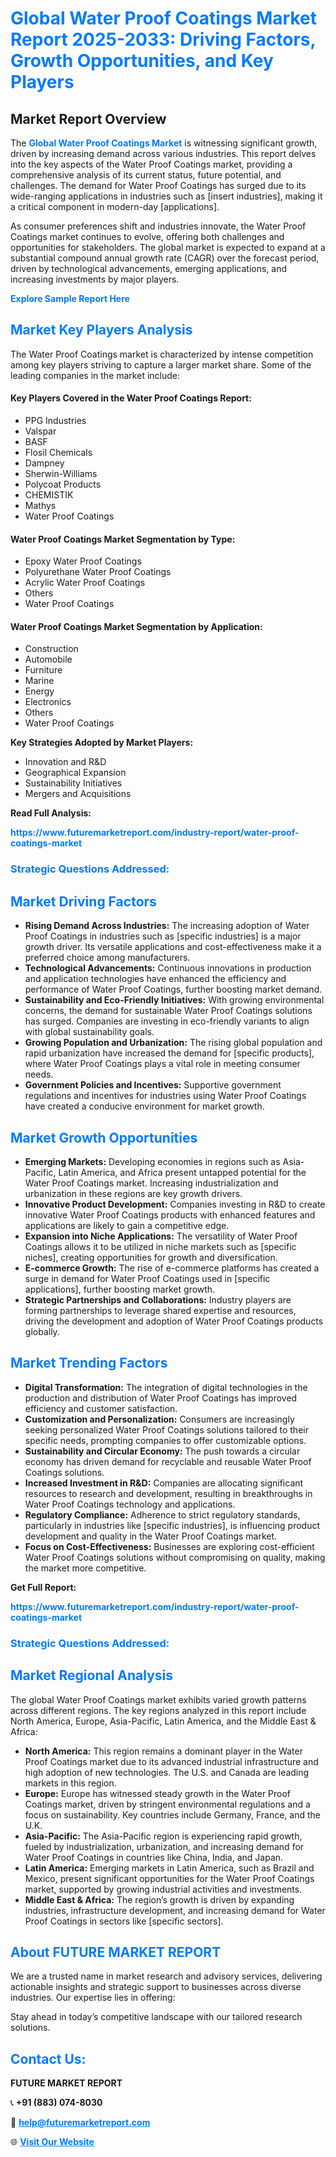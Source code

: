 <h1 style="color: #007BFF;">Global Water Proof Coatings Market Report 2025-2033: Driving Factors, Growth Opportunities, and Key Players</h1>

<section id="overview">
<h2>Market Report Overview</h2>
<p>The <a href="https://www.futuremarketreport.com/industry-report/water-proof-coatings-market" style="color: #007BFF; text-decoration: none;"><strong>Global Water Proof Coatings Market</strong></a> is witnessing significant growth, driven by increasing demand across various industries. This report delves into the key aspects of the Water Proof Coatings market, providing a comprehensive analysis of its current status, future potential, and challenges. The demand for Water Proof Coatings has surged due to its wide-ranging applications in industries such as [insert industries], making it a critical component in modern-day [applications].</p>
<p>As consumer preferences shift and industries innovate, the Water Proof Coatings market continues to evolve, offering both challenges and opportunities for stakeholders. The global market is expected to expand at a substantial compound annual growth rate (CAGR) over the forecast period, driven by technological advancements, emerging applications, and increasing investments by major players.</p>
</section>

<section id="overview">
<p><a href="https://www.futuremarketreport.com/request-sample/reportId=98531" style="color: #007BFF; text-decoration: none;"><strong>Explore Sample Report Here</strong></a></p>
</section>

<section id="key-players">
<h2 style="color: #007BFF;">Market Key Players Analysis</h2>
<p>The Water Proof Coatings market is characterized by intense competition among key players striving to capture a larger market share. Some of the leading companies in the market include:</p>
<h4>Key Players Covered in the Water Proof Coatings Report:</h4>
<ul><li>PPG Industries</li><li>Valspar</li><li>BASF</li><li>Flosil Chemicals</li><li>Dampney</li><li>Sherwin-Williams</li><li>Polycoat Products</li><li>CHEMISTIK</li><li>Mathys</li><li>Water Proof Coatings</li></ul>
<h4>Water Proof Coatings Market Segmentation by Type:</h4>
<ul><li>Epoxy Water Proof Coatings</li><li>Polyurethane Water Proof Coatings</li><li>Acrylic Water Proof Coatings</li><li>Others</li><li>Water Proof Coatings</li></ul>

<h4>Water Proof Coatings Market Segmentation by Application:</h4>
<ul><li>Construction</li><li>Automobile</li><li>Furniture</li><li>Marine</li><li>Energy</li><li>Electronics</li><li>Others</li><li>Water Proof Coatings</li></ul>
<p><strong>Key Strategies Adopted by Market Players:</strong></p>
<ul>
<li>Innovation and R&D</li>
<li>Geographical Expansion</li>
<li>Sustainability Initiatives</li>
<li>Mergers and Acquisitions</li>
</ul>
</section>

<section>
<p><strong>Read Full Analysis: </strong></p><a href="https://www.futuremarketreport.com/industry-report/water-proof-coatings-market" style="color: #007BFF; text-decoration: none;"><strong>https://www.futuremarketreport.com/industry-report/water-proof-coatings-market</strong></a>
<h3 style="color: #007BFF;">Strategic Questions Addressed:</h3>
</section>

<section id="driving-factors">
<h2 style="color: #007BFF;">Market Driving Factors</h2>
<ul>
<li><strong>Rising Demand Across Industries:</strong> The increasing adoption of Water Proof Coatings in industries such as [specific industries] is a major growth driver. Its versatile applications and cost-effectiveness make it a preferred choice among manufacturers.</li>
<li><strong>Technological Advancements:</strong> Continuous innovations in production and application technologies have enhanced the efficiency and performance of Water Proof Coatings, further boosting market demand.</li>
<li><strong>Sustainability and Eco-Friendly Initiatives:</strong> With growing environmental concerns, the demand for sustainable Water Proof Coatings solutions has surged. Companies are investing in eco-friendly variants to align with global sustainability goals.</li>
<li><strong>Growing Population and Urbanization:</strong> The rising global population and rapid urbanization have increased the demand for [specific products], where Water Proof Coatings plays a vital role in meeting consumer needs.</li>
<li><strong>Government Policies and Incentives:</strong> Supportive government regulations and incentives for industries using Water Proof Coatings have created a conducive environment for market growth.</li>
</ul>
</section>

<section id="growth-opportunities">
<h2 style="color: #007BFF;">Market Growth Opportunities</h2>
<ul>
<li><strong>Emerging Markets:</strong> Developing economies in regions such as Asia-Pacific, Latin America, and Africa present untapped potential for the Water Proof Coatings market. Increasing industrialization and urbanization in these regions are key growth drivers.</li>
<li><strong>Innovative Product Development:</strong> Companies investing in R&D to create innovative Water Proof Coatings products with enhanced features and applications are likely to gain a competitive edge.</li>
<li><strong>Expansion into Niche Applications:</strong> The versatility of Water Proof Coatings allows it to be utilized in niche markets such as [specific niches], creating opportunities for growth and diversification.</li>
<li><strong>E-commerce Growth:</strong> The rise of e-commerce platforms has created a surge in demand for Water Proof Coatings used in [specific applications], further boosting market growth.</li>
<li><strong>Strategic Partnerships and Collaborations:</strong> Industry players are forming partnerships to leverage shared expertise and resources, driving the development and adoption of Water Proof Coatings products globally.</li>
</ul>
</section>

<section id="trending-factors">
<h2 style="color: #007BFF;">Market Trending Factors</h2>
<ul>
<li><strong>Digital Transformation:</strong> The integration of digital technologies in the production and distribution of Water Proof Coatings has improved efficiency and customer satisfaction.</li>
<li><strong>Customization and Personalization:</strong> Consumers are increasingly seeking personalized Water Proof Coatings solutions tailored to their specific needs, prompting companies to offer customizable options.</li>
<li><strong>Sustainability and Circular Economy:</strong> The push towards a circular economy has driven demand for recyclable and reusable Water Proof Coatings solutions.</li>
<li><strong>Increased Investment in R&D:</strong> Companies are allocating significant resources to research and development, resulting in breakthroughs in Water Proof Coatings technology and applications.</li>
<li><strong>Regulatory Compliance:</strong> Adherence to strict regulatory standards, particularly in industries like [specific industries], is influencing product development and quality in the Water Proof Coatings market.</li>
<li><strong>Focus on Cost-Effectiveness:</strong> Businesses are exploring cost-efficient Water Proof Coatings solutions without compromising on quality, making the market more competitive.</li>
</ul>
</section>

<section>
<p><strong>Get Full Report: </strong></p><a href="https://www.futuremarketreport.com/industry-report/water-proof-coatings-market" style="color: #007BFF; text-decoration: none;"><strong>https://www.futuremarketreport.com/industry-report/water-proof-coatings-market</strong></a>
<h3 style="color: #007BFF;">Strategic Questions Addressed:</h3>
</section>


<section id="regional-analysis">
<h2 style="color: #007BFF;">Market Regional Analysis</h2>
<p>The global Water Proof Coatings market exhibits varied growth patterns across different regions. The key regions analyzed in this report include North America, Europe, Asia-Pacific, Latin America, and the Middle East & Africa:</p>
<ul>
<li><strong>North America:</strong> This region remains a dominant player in the Water Proof Coatings market due to its advanced industrial infrastructure and high adoption of new technologies. The U.S. and Canada are leading markets in this region.</li>
<li><strong>Europe:</strong> Europe has witnessed steady growth in the Water Proof Coatings market, driven by stringent environmental regulations and a focus on sustainability. Key countries include Germany, France, and the U.K.</li>
<li><strong>Asia-Pacific:</strong> The Asia-Pacific region is experiencing rapid growth, fueled by industrialization, urbanization, and increasing demand for Water Proof Coatings in countries like China, India, and Japan.</li>
<li><strong>Latin America:</strong> Emerging markets in Latin America, such as Brazil and Mexico, present significant opportunities for the Water Proof Coatings market, supported by growing industrial activities and investments.</li>
<li><strong>Middle East & Africa:</strong> The region’s growth is driven by expanding industries, infrastructure development, and increasing demand for Water Proof Coatings in sectors like [specific sectors].</li>
</ul>
</section>

<footer>
<h2 style="color: #007BFF;">About FUTURE MARKET REPORT</h2>
<p>We are a trusted name in market research and advisory services, delivering actionable insights and strategic support to businesses across diverse industries. Our expertise lies in offering:</p>

<p>Stay ahead in today’s competitive landscape with our tailored research solutions.</p>

<h2 style="color: #007BFF;">Contact Us:</h2>
<p><strong>FUTURE MARKET REPORT</strong></p>
<p>📞 <strong>+91 (883) 074-8030</strong></p>
<p>📧 <strong><a href="mailto:help@futuremarketreport.com" style="color: #007BFF;">help@futuremarketreport.com</a></strong></p>
<p>🌐 <strong><a href="https://www.futuremarketreport.com/" style="color: #007BFF;">Visit Our Website</a></strong></p>
</footer>